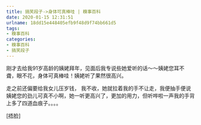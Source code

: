 ```yaml
---
title: 搞笑段子->身体可真棒哇 | 糗事百科
date: 2020-01-15 12:31:51
urlname: 18dd15e448405efb9f48d9f74bb661d5
tags: 
- 糗事百科
categories:
- 糗事百科
- 搞笑段子
---
```

刚才去给我91岁高龄的姨姥拜年，见面后我专说些她爱听的话～～姨姥您耳不聋，眼不花，身体可真棒哇！姨姥听了果然很高兴。

走之前还偏要给我女儿压岁钱， 我不收，她就拉着我的手不让走，我便抽手便说姨姥您的劲儿可真不小啊，她一听更高兴了，更加的用力，但听哗啦一声我的手背上多了四道血痕子。。。。

[捂脸]



